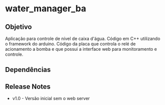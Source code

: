 # water_manager_ba
## Objetivo
Aplicação para controle de nível de caixa d'água.
Código em C++ utilizando o framework do arduino.
Código da placa que controla o relé de acionamento a bomba e que possui a interface web para 
monitoramento e controle.

## Dependências


## Release Notes

* v1.0 - Versão inicial sem o web server
